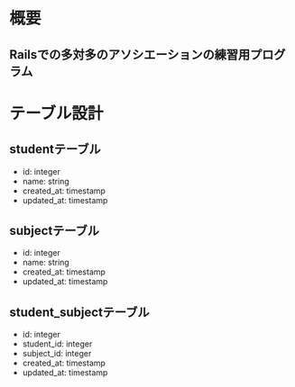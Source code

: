# 概要
## Railsでの多対多のアソシエーションの練習用プログラム

# テーブル設計
## studentテーブル
+ id:   integer
+ name: string
+ created_at:  timestamp
+ updated_at:  timestamp

## subjectテーブル
+ id:   integer
+ name: string
+ created_at:  timestamp
+ updated_at:  timestamp

## student_subjectテーブル
+ id:   integer
+ student_id:  integer
+ subject_id:  integer
+ created_at:  timestamp
+ updated_at:  timestamp
